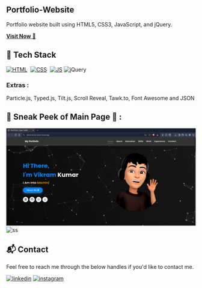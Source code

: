 ## Portfolio-Website
Portfolio website built using HTML5, CSS3, JavaScript, and jQuery.

<a href="https://vikram-kumar-seven.vercel.app/" target="_blank">**Visit Now** 🚀</a>


## 📌 Tech Stack
[![HTML](https://img.shields.io/badge/html5%20-%23E34F26.svg?&style=for-the-badge&logo=html5&logoColor=white)](https://github.com/jigar-sable/Portfolio-Website/search?l=html)&nbsp;
[![CSS](https://img.shields.io/badge/css3%20-%231572B6.svg?&style=for-the-badge&logo=css3&logoColor=white)](https://github.com/jigar-sable/Portfolio-Website/search?l=css)&nbsp;
[![JS](https://img.shields.io/badge/javascript%20-%23323330.svg?&style=for-the-badge&logo=javascript&logoColor=%23F7DF1E)](https://github.com/jigar-sable/Portfolio-Website/search?l=javascript)
<img alt="jQuery" src="https://img.shields.io/badge/jquery-%230769AD.svg?style=for-the-badge&logo=jquery&logoColor=white"/>

### Extras : 
Particle.js, Typed.js, Tilt.js, Scroll Reveal, Tawk.to, Font Awesome and JSON

## 📌 Sneak Peek of Main Page 🙈 :
![mockup720](https://raw.githubusercontent.com/Vikram-Kumar-Parmar/MyPortfolio/refs/heads/main/assets/images/Screenshot%20from%202025-07-23%2002-42-54.png)
![ss]([https://user-images.githubusercontent.com/64949957/159113640-d92665a8-f614-42b3-8456-66b97fc2e651.png](https://raw.githubusercontent.com/Vikram-Kumar-Parmar/MyPortfolio/refs/heads/main/assets/images/Screenshot%20from%202025-07-23%2002-43-11.png))


<h2>📬 Contact</h2>

Feel free to reach me through the below handles if you'd like to contact me.

[![linkedin](https://img.shields.io/badge/LinkedIn-0077B5?style=for-the-badge&logo=linkedin&logoColor=white)](https://www.linkedin.com/in/vikramkumer/)
[![instagram](https://img.shields.io/badge/Instagram-E4405F?style=for-the-badge&logo=instagram&logoColor=white)](https://www.instagram.com/vikram_bhaiiya/)
